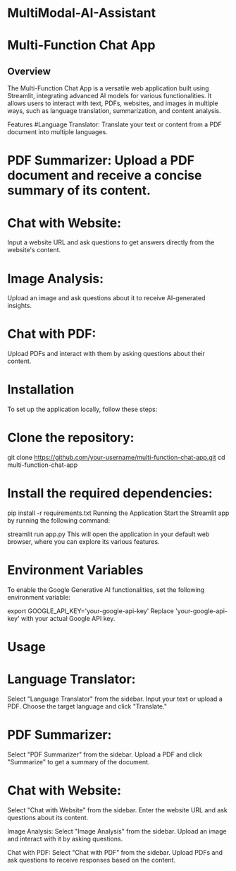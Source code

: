 # MultiModal-AI-Assistant

# Multi-Function Chat App
## Overview
The Multi-Function Chat App is a versatile web application built using Streamlit, integrating advanced AI models for various functionalities. It allows users to interact with text, PDFs, websites, and images in multiple ways, such as language translation, summarization, and content analysis.

Features
#Language Translator: Translate your text or content from a PDF document into multiple languages.

# PDF Summarizer: Upload a PDF document and receive a concise summary of its content.

# Chat with Website:
Input a website URL and ask questions to get answers directly from the website's content.

# Image Analysis:
Upload an image and ask questions about it to receive AI-generated insights.

# Chat with PDF:
Upload PDFs and interact with them by asking questions about their content.

# Installation
To set up the application locally, follow these steps:

# Clone the repository:
git clone https://github.com/your-username/multi-function-chat-app.git cd multi-function-chat-app

# Install the required dependencies:
pip install -r requirements.txt Running the Application Start the Streamlit app by running the following command:

streamlit run app.py This will open the application in your default web browser, where you can explore its various features.

# Environment Variables
To enable the Google Generative AI functionalities, set the following environment variable:

export GOOGLE_API_KEY='your-google-api-key' Replace 'your-google-api-key' with your actual Google API key.

# Usage

# Language Translator:
Select "Language Translator" from the sidebar. Input your text or upload a PDF. Choose the target language and click "Translate."

# PDF Summarizer:
Select "PDF Summarizer" from the sidebar. Upload a PDF and click "Summarize" to get a summary of the document.

# Chat with Website:
Select "Chat with Website" from the sidebar. Enter the website URL and ask questions about its content.

Image Analysis:
Select "Image Analysis" from the sidebar. Upload an image and interact with it by asking questions.

Chat with PDF:
Select "Chat with PDF" from the sidebar. Upload PDFs and ask questions to receive responses based on the content.
